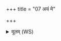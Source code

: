 +++
title = "07 अयं मे"

+++
<details><summary>मूलम् (WS)</summary>

अयं मे हस्तो अक्षितो रुदति तमु मे अगदं कृधि ॥ ८ ॥
</details>